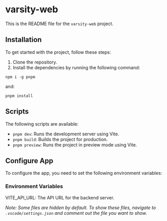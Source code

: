 # varsity-web

This is the README file for the `varsity-web` project.

## Installation

To get started with the project, follow these steps:

1. Clone the repository.
2. Install the dependencies by running the following command:
  ```
  npm i -g pnpm 
  ```
  and:
  ```
  pnpm install
  ```

## Scripts

The following scripts are available:

- `pnpm dev`: Runs the development server using Vite.
- `pnpm build`: Builds the project for production.
- `pnpm preview`: Runs the project in preview mode using Vite.


## Configure App
To configure the app, you need to set the following environment variables:

### Environment Variables
VITE_API_URL: The API URL for the backend server.


*Note: Some files are hidden by default. To show these files, navigate to `.vscode/settings.json` and comment out the file you want to show.*



